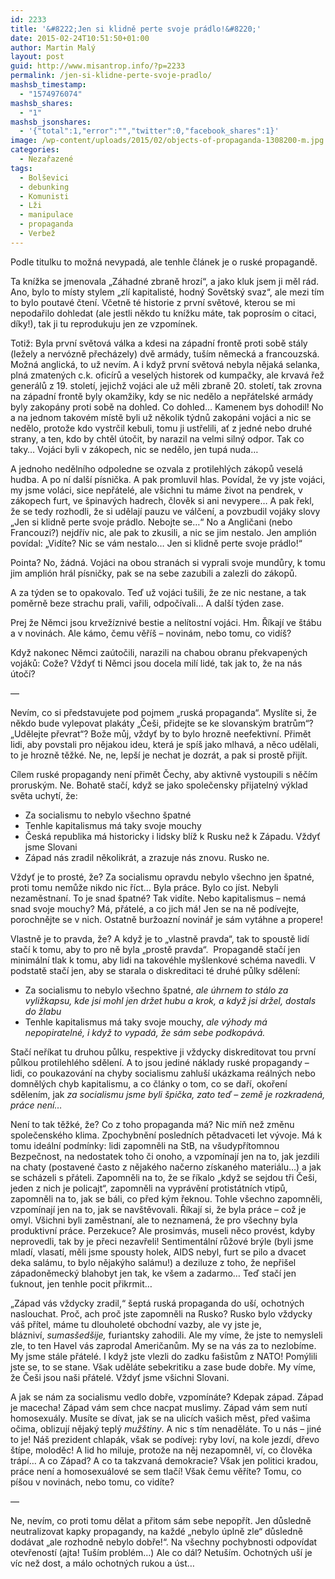 ```yaml
---
id: 2233
title: '&#8222;Jen si klidně perte svoje prádlo!&#8220;'
date: 2015-02-24T10:51:50+01:00
author: Martin Malý
layout: post
guid: http://www.misantrop.info/?p=2233
permalink: /jen-si-klidne-perte-svoje-pradlo/
mashsb_timestamp:
  - "1574976074"
mashsb_shares:
  - "1"
mashsb_jsonshares:
  - '{"total":1,"error":"","twitter":0,"facebook_shares":1}'
image: /wp-content/uploads/2015/02/objects-of-propaganda-1308200-m.jpg
categories:
  - Nezařazené
tags:
  - Bolševici
  - debunking
  - Komunisti
  - Lži
  - manipulace
  - propaganda
  - Verbež
---
```

Podle titulku to možná nevypadá, ale tenhle článek je o ruské propagandě.

<!--more-->

Ta knížka se jmenovala &#8222;Záhadné zbraně hrozí&#8220;, a jako kluk jsem ji měl rád. Ano, bylo to místy stylem &#8222;zlí kapitalisté, hodný Sovětský svaz&#8220;, ale mezi tím to bylo poutavé čtení. Včetně té historie z první světové, kterou se mi nepodařilo dohledat (ale jestli někdo tu knížku máte, tak poprosím o citaci, díky!), tak ji tu reprodukuju jen ze vzpomínek.

Totiž: Byla první světová válka a kdesi na západní frontě proti sobě stály (ležely a nervózně přecházely) dvě armády, tuším německá a francouzská. Možná anglická, to už nevím. A i když první světová nebyla nějaká selanka, plná zmatených c.k. oficírů a veselých historek od kumpačky, ale krvavá řež generálů z 19. století, jejichž vojáci ale už měli zbraně 20. století, tak zrovna na západní frontě byly okamžiky, kdy se nic nedělo a nepřátelské armády byly zakopány proti sobě na dohled. Co dohled&#8230; Kamenem bys dohodil! No a na jednom takovém místě byli už několik týdnů zakopáni vojáci a nic se nedělo, protože kdo vystrčil kebuli, tomu ji ustřelili, ať z jedné nebo druhé strany, a ten, kdo by chtěl útočit, by narazil na velmi silný odpor. Tak co taky&#8230; Vojáci byli v zákopech, nic se nedělo, jen tupá nuda&#8230;

A jednoho nedělního odpoledne se ozvala z protilehlých zákopů veselá hudba. A po ní další písnička. A pak promluvil hlas. Povídal, že vy jste vojáci, my jsme voláci, sice nepřátelé, ale všichni tu máme život na pendrek, v zákopech furt, ve špinavých hadrech, člověk si ani nevypere&#8230; A pak řekl, že se tedy rozhodli, že si udělají pauzu ve válčení, a povzbudil vojáky slovy &#8222;Jen si klidně perte svoje prádlo. Nebojte se&#8230;&#8220; No a Angličani (nebo Francouzi?) nejdřív nic, ale pak to zkusili, a nic se jim nestalo. Jen amplión povídal: &#8222;Vidíte? Nic se vám nestalo&#8230; Jen si klidně perte svoje prádlo!&#8220;

Pointa? No, žádná. Vojáci na obou stranách si vyprali svoje mundůry, k tomu jim amplión hrál písničky, pak se na sebe zazubili a zalezli do zákopů.

A za týden se to opakovalo. Teď už vojáci tušili, že ze nic nestane, a tak poměrně beze strachu prali, vařili, odpočívali&#8230; A další týden zase.

Prej že Němci jsou krvežíznivé bestie a nelítostní vojáci. Hm. Říkají ve štábu a v novinách. Ale kámo, čemu věříš &#8211; novinám, nebo tomu, co vidíš?

Když nakonec Němci zaútočili, narazili na chabou obranu překvapených vojáků: Cože? Vždyť ti Němci jsou docela milí lidé, tak jak to, že na nás útočí?

&#8212;

Nevím, co si představujete pod pojmem &#8222;ruská propaganda&#8220;. Myslíte si, že někdo bude vylepovat plakáty &#8222;Češi, přidejte se ke slovanským bratrům&#8220;? &#8222;Udělejte převrat&#8220;? Bože můj, vždyť by to bylo hrozně neefektivní. Přimět lidi, aby povstali pro nějakou ideu, která je spíš jako mlhavá, a něco udělali, to je hrozně těžké. Ne, ne, lepší je nechat je dozrát, a pak si prostě přijít.

Cílem ruské propagandy není přimět Čechy, aby aktivně vystoupili s něčím proruským. Ne. Bohatě stačí, když se jako společensky přijatelný výklad světa uchytí, že:

  * Za socialismu to nebylo všechno špatné
  * Tenhle kapitalismus má taky svoje mouchy
  * Česká republika má historicky i lidsky blíž k Rusku než k Západu. Vždyť jsme Slovani
  * Západ nás zradil několikrát, a zrazuje nás znovu. Rusko ne.

Vždyť je to prosté, že? Za socialismu opravdu nebylo všechno jen špatné, proti tomu nemůže nikdo nic říct&#8230; Byla práce. Bylo co jíst. Nebyli nezaměstnaní. To je snad špatné? Tak vidíte. Nebo kapitalismus &#8211; nemá snad svoje mouchy? Má, přátelé, a co jich má! Jen se na ně podívejte, porochnějte se v nich. Ostatně buržoazní novinář je sám vytáhne a propere!

Vlastně je to pravda, že? A když je to &#8222;vlastně pravda&#8220;, tak to spoustě lidí stačí k tomu, aby to pro ně byla &#8222;prostě pravda&#8220;.  Propagandě stačí jen minimální tlak k tomu, aby lidi na takovéhle myšlenkové schéma navedli. V podstatě stačí jen, aby se starala o diskreditaci té druhé půlky sdělení:

  * Za socialismu to nebylo všechno špatné, _ale úhrnem to stálo za vyližkapsu, kde jsi mohl jen držet hubu a krok, a když jsi držel, dostals do žlabu_
  * Tenhle kapitalismus má taky svoje mouchy, _ale výhody má nepopiratelné, i když to vypadá, že sám sebe podkopává._

Stačí neříkat tu druhou půlku, respektive ji vždycky diskreditovat tou první půlkou protilehlého sdělení. A to jsou jediné náklady ruské propagandy &#8211; lidi, co poukazování na chyby socialismu zahluší ukázkama reálných nebo domnělých chyb kapitalismu, a co články o tom, co se daří, okoření sdělením, jak _za socialismu jsme byli špička, zato teď &#8211; země je rozkradená, práce není&#8230;_

Není to tak těžké, že? Co z toho propaganda má? Nic míň než změnu společenského klima. Zpochybnění posledních pětadvaceti let vývoje. Má k tomu ideální podmínky: lidi zapomněli na StB, na všudypřítomnou Bezpečnost, na nedostatek toho či onoho, a vzpomínají jen na to, jak jezdili na chaty (postavené často z nějakého načerno získaného materiálu&#8230;) a jak se scházeli s přáteli. Zapomněli na to, že se říkalo &#8222;když se sejdou tři Češi, jeden z nich je policajt&#8220;, zapomněli na vyprávění protistátních vtipů, zapomněli na to, jak se báli, co před kým řeknou. Tohle všechno zapomněli, vzpomínají jen na to, jak se navštěvovali. Říkají si, že byla práce &#8211; což je omyl. Všichni byli zaměstnaní, ale to neznamená, že pro všechny byla produktivní práce. Perzekuce? Ale prosimvás, museli něco provést, kdyby neprovedli, tak by je přeci nezavřeli! Sentimentální růžové brýle (byli jsme mladí, vlasatí, měli jsme spousty holek, AIDS nebyl, furt se pilo a dvacet deka salámu, to bylo nějakýho salámu!) a deziluze z toho, že nepřišel západoněmecký blahobyt jen tak, ke všem a zadarmo&#8230; Teď stačí jen ťuknout, jen tenhle pocit přikrmit&#8230;

&#8222;Západ vás vždycky zradil,&#8220; šeptá ruská propaganda do uší, ochotných naslouchat. Proč, ach proč jste zapomněli na Rusko? Rusko bylo vždycky váš přítel, máme tu dlouholeté obchodní vazby, ale vy jste je, blázniví, _sumasšedšije,_ furiantsky zahodili. Ale my víme, že jste to nemysleli zle, to ten Havel vás zaprodal Američanům. My se na vás za to nezlobíme. My jsme stále přátelé. I když jste vlezli do zadku fašistům z NATO! Pomýlili jste se, to se stane. Však uděláte sebekritiku a zase bude dobře. My víme, že Češi jsou naši přátelé. Vždyť jsme všichni Slovani.

A jak se nám za socialismu vedlo dobře, vzpomínáte? Kdepak západ. Západ je macecha! Západ vám sem chce nacpat muslimy. Západ vám sem nutí homosexuály. Musíte se dívat, jak se na ulicích vašich měst, před vašima očima, oblizují nějaký teplý _mužštiny_. A nic s tím nenaděláte. To u nás &#8211; jiné to je! Náš prezident chlapák, však se podívej: ryby loví, na kole jezdí, dřevo štípe, moloděc! A lid ho miluje, protože na něj nezapomněl, ví, co člověka trápí&#8230; A co Západ? A co ta takzvaná demokracie? Však jen politici kradou, práce není a homosexuálové se sem tlačí! Však čemu věříte? Tomu, co píšou v novinách, nebo tomu, co vidíte?

&#8212;

Ne, nevím, co proti tomu dělat a přitom sám sebe nepopřít. Jen důsledně neutralizovat kapky propagandy, na každé &#8222;nebylo úplně zle&#8220; důsledně dodávat &#8222;ale rozhodně nebylo dobře!&#8220;. Na všechny pochybnosti odpovídat otevřeností (ajta! Tuším problém&#8230;) Ale co dál? Netuším. Ochotných uší je víc než dost, a málo ochotných rukou a úst&#8230;